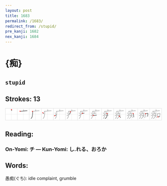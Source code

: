 ```yaml
---
layout: post
title: 1683
permalink: /1683/
redirect_from: /stupid/
pre_kanji: 1682
nex_kanji: 1684
---
```


# {痴}

## `stupid`

## Strokes: 13

<div class="stroke"><img src="../images/E797B4.png" /></div>

## Reading:

### On-Yomi: チ &mdash; Kun-Yomi: し.れる、おろか

## Words:

愚痴(ぐち): idle complaint, grumble
